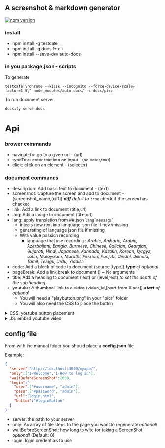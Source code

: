 ## A screenshot & markdown generator

[![npm version](https://badge.fury.io/js/auto-docs.svg)](https://www.npmjs.com/package/auto-docs)


### install

* npm install -g testcafe
* npm install -g docsify-cli
* npm install --save-dev auto-docs

### in you package.json - scripts

To generate
```
testcafe \"chrome --kiosk --incognito --force-device-scale-factor=1.5\" node_modules/auto-docs/ -s docs/pics
```

To run document server
```
docsify serve docs
```

# Api

### brower commands

* navigateTo: go to a given url - (url)
* typeText: enter text into an input - (selecter,text)
* click: click on an element - (selecter)

### document commands

* description: Add basic text to document - (text)
* screenshot: Capture the screen and add to document - (screenshot_name,[diff]) ***diff** defult to `true`* check if the screen has chacked
* link: Add a link to document (title,url)
* img: Add a image to document (title,url)
* lang: apply translation from ##.json `` lang`message` ``
    * Injects new text into language json file if new/missing
    * generating of language json file if missing
    * With value passion recording
        * language that use recording : *Arabic, Amharic, Arabic, Azerbaijani, Bangla, Burmese, Chinese, Galician, Georgian, Gujarati, Hindi, Japanese, Kannada, Kazakh, Korean, Kyrgyz, Latin, Malayalam, Marathi, Persian, Punjabi, Sindhi, Sinhala, Tamil, Telugu, Urdu, Yiddish*
* code: Add a block of code to document (source,[type]) ***type** of optional*
* pageBreak: Add a link break to document () ~ No arguments
* title: Add a heading to document (text) or (level,text) *to set the depth of the sub heading*
* youtube: A thumbnail link to a video (video_id,[start from X sec]) ***start** of optional*
    * You will need a "playbutton.png" in your "pics" folder
    * You will also need the CSS to place the button

<details><summary>CSS: youtube button placement</summary><br>

Add this CSS
```
<style>
p{
  position: relative;
}
img[alt='videobutton']{
    pointer-events: none;
    position: absolute;
    z-index: 3;
    top: calc( 50% - 50px);
    left: calc( 50% - 50px);
    width: 100px;
}
</style>
```

</details>

<details><summary>JS: embed youtube video</summary><br>

Add this index.html
```JS
window.$docsify = {

  plugins: [
   function (hook, vm) {
      hook.afterEach(function(html, next) {

        if(html.includes("youtube")){

            $(html).find("img[src*='youtube']").parent().toArray()
                                                        .map(elem => $(elem))
                                                        .forEach( elemA =>{

              const link  = elemA.attr("href")
              const [id ,time]   = link.split("/").pop().split("?")

              const start = time ? time.match(/\d+/)[0] : 0

              const elemToReplace = elemA.parent().html().replace(new RegExp(" data-origin=", "g"),"data-origin=")

              const newElem = `<iframe width="100%" height="433" src="https://www.youtube.com/embed/${id}?start=${start}" frameborder="0" gesture="media" allow="encrypted-media" allowfullscreen></iframe>`
              html = html.replace(elemToReplace,newElem)

            } )

        }
        next(html)

      })
   }
 ]

// ...

}

```

</details>

## config file

From with the manual folder you should place a **config.json** file

Example:

```json
{
  "server":"http://localhost:3000/myapp/",
  "only":["1-Welcome","1-How to log in"],
  "waitBeforeScreenShot":1000,
  "login":{
    "user":["#username", "admin"],
    "pass":["#password", "admin"],
    "url":"login.html",
    "button":"#loginButton"
  }
}
```
* server: the path to your server
* only: An array of file steps to the page you want to regenerate  *optional!*
* waitBeforeScreenShot: how long to wite for taking a ScreenShot *optional!* (Default: 0)
* login: login credentials to use
